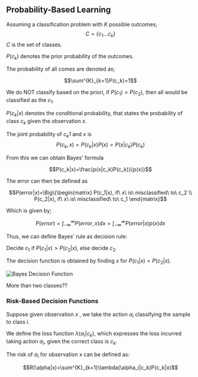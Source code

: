 ## Probability-Based Learning

Assuming a classification problem with $K$ possible outcomes; $$C=\{c_1...c_k\}$$
$C$ is the set of classes.

$P(c_k)$ denotes the prior probability of the outcomes.

The probability of all comes are denoted as;

$$\sum^{K}_{k=1}P(c_k)=1$$

We do NOT classify based on the priori, if $P(c_1)>P(c_2)$, then all would be classified as the $c_1$.

$P(c_k|x)$ denotes the conditional probability, that states the probability of class $c_k$ given the observation $x$. 

The joint probability of $c_k1$ and $x$ is
$$P(c_k,x)=P(c_k|x)P(x)=P(x|c_k)P(c_k)$$

From this we can obtain Bayes' formula

$$P(c_k|x)=\frac{p(x|c_k)P(c_k)}{p(x)}$$

The error can then be defined as 

$$P(error|x)=\Big\{\begin{matrix}
    P(c_1|x),  if\ x\ is\ misclassified\ to\ c_2 \\
    P(c_2|x),  if\ x\ is\ misclassified\ to\ c_1 
\end{matrix}$$

Which is given by;

$$P(error)=\int_{-\infty}^{\infty} P(error,x)dx=\int^{\infty}_{-\infty}P(error|x)p(x)dx$$

Thus, we can define Bayes' rule as decision rule:

Decide $c_1$ if $P(c_1|x)>P(c_2|x)$, else decide $c_2$.

The decision function is obtained by finding $x$ for $P(c_1|x)=P(c_2|x)$.

![Bayes Decision Function](./figures/bayesdecisionfunction.png)

More than two classes??

### Risk-Based Decision Functions

Suppose given observation $x$ , we take the action $\alpha_i$ classifying the sample to class $i$.

We define the loss function $\lambda(\alpha_i|c_k)$, which expresses the loss incurred taking action $\alpha_i$, given the correct class is $c_k$.

The risk of $\alpha_i$ for observation x can be defined as:

$$R(\alpha|x)=\sum^{K}_{k=1}\lambda(\alpha_i|c_k)P(c_k|x)$$
